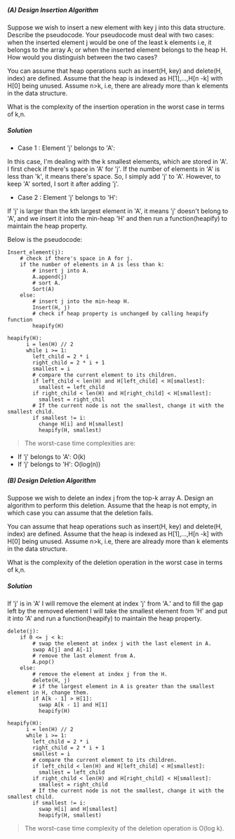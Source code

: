 ##### (A) Design Insertion Algorithm

Suppose we wish to insert a new element with key j into this data structure. Describe the pseudocode. Your pseudocode must deal with two cases: when the inserted element j would be one of the least k elements i.e, it belongs to the array A; or when the inserted element belongs to the heap H.  How would you distinguish between the two cases?

You can assume that heap operations such as insert(H, key) and delete(H, index) are defined. Assume that the heap is indexed as H[1],...,H[n -k] with H[0] being unused. Assume n>k,  i.e, there are already more than k elements in the data structure.

What is the complexity of the insertion operation in the worst case in terms of k,n.

##### Solution

- Case 1 : Element 'j' belongs to 'A':

In this case, I'm dealing with the k smallest elements, which are stored in 'A'. I first check if there's space in 'A' for 'j'. If the number of elements in 'A' is less than 'k', it means there's space. So, I simply add 'j' to 'A'. However, to keep 'A' sorted, I sort it after adding 'j'.

- Case 2 : Element 'j' belongs to 'H':

If 'j' is larger than the kth largest element in 'A', it means 'j' doesn't belong to 'A', and we insert it into the min-heap 'H' and then run a function(heapify) to maintain the heap property.

Below is the pseudocode:

```
Insert_element(j):
    # check if there's space in A for j.
    if the number of elements in A is less than k:
        # insert j into A.
        A.append(j)
        # sort A.
        Sort(A)
    else:
        # insert j into the min-heap H.
        Insert(H, j)
        # check if heap property is unchanged by calling heapify function 
        heapify(H)

heapify(H):
      i = len(H) // 2
      while i >= 1:
        left_child = 2 * i
        right_child = 2 * i + 1
        smallest = i
        # compare the current element to its children.
        if left_child < len(H) and H[left_child] < H[smallest]:
          smallest = left_child
        if right_child < len(H) and H[right_child] < H[smallest]:
          smallest = right_chil 
        # If the current node is not the smallest, change it with the smallest child.
        if smallest != i:
          change H[i] and H[smallest]
          heapify(H, smallest)

```

> The worst-case time complexities are:

- If 'j' belongs to 'A': O(k)
- If 'j' belongs to 'H': O(log(n))



##### (B) Design Deletion Algorithm

Suppose we wish to delete an index j from the top-k array A. Design an algorithm to perform this deletion. Assume that the heap is not empty, in which case you can assume that the deletion fails.

You can assume that heap operations such as insert(H, key) and delete(H, index) are defined. Assume that the heap is indexed as H[1],...,H[n -k] with H[0] being unused. Assume n>k, i.e, there are already more than k elements in the data structure.

What is the complexity of the deletion operation in the worst case in terms of k,n.

##### Solution 

If 'j' is in 'A' I will remove the element at index 'j' from 'A.' and to fill the gap left by the removed element I will take the smallest element from 'H' and put it into 'A' and run a function(heapify) to maintain the heap property.


```
delete(j):
    if 0 <= j < k:
        # swap the element at index j with the last element in A.
        swap A[j] and A[-1]
        # remove the last element from A.
        A.pop()
    else:
        # remove the element at index j from the H.
        delete(H, j)
        # if the largest element in A is greater than the smallest element in H, change them.
        if A[k - 1] > H[1]:
          swap A[k - 1] and H[1]
          heapify(H)

heapify(H):
      i = len(H) // 2
      while i >= 1:
        left_child = 2 * i
        right_child = 2 * i + 1
        smallest = i
        # compare the current element to its children.
        if left_child < len(H) and H[left_child] < H[smallest]:
          smallest = left_child
        if right_child < len(H) and H[right_child] < H[smallest]:
          smallest = right_child
        # If the current node is not the smallest, change it with the smallest child.
        if smallest != i:
          swap H[i] and H[smallest]
          heapify(H, smallest)
```

> The worst-case time complexity of the deletion operation is O(log k).